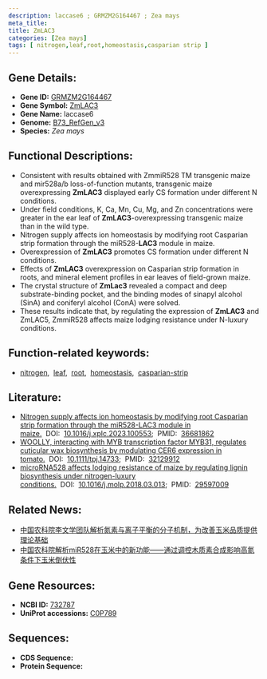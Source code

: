 ```yaml
---
description: laccase6 ; GRMZM2G164467 ; Zea mays
meta_title:
title: ZmLAC3
categories: [Zea mays]
tags: [ nitrogen,leaf,root,homeostasis,casparian strip ]
---
```


## Gene Details:
- **Gene ID:**	[GRMZM2G164467](https://www.maizegdb.org/gene_center/gene/GRMZM2G164467)
- **Gene Symbol:** <u>ZmLAC3</u>
- **Gene Name:** laccase6
- **Genome:** [B73_RefGen_v3](https://www.maizegdb.org/genome/assembly/B73_RefGen_v3)
- **Species:** *Zea mays*

## Functional Descriptions:
   - Consistent with results obtained with ZmmiR528 TM transgenic maize and mir528a/b loss-of-function mutants, transgenic maize overexpressing **ZmLAC3** displayed early CS formation under different N conditions.
   - Under field conditions, K, Ca, Mn, Cu, Mg, and Zn concentrations were greater in the ear leaf of **ZmLAC3**-overexpressing transgenic maize than in the wild type. 
   - Nitrogen supply affects ion homeostasis by modifying root Casparian strip formation through the miR528-**LAC3** module in maize.
   - Overexpression of **ZmLAC3** promotes CS formation under different N conditions.
   - Effects of **ZmLAC3** overexpression on Casparian strip formation in roots, and mineral element profiles in ear leaves of field-grown maize.
   - The crystal structure of **ZmLac3** revealed a compact and deep substrate-binding pocket, and the binding modes of sinapyl alcohol (SinA) and coniferyl alcohol (ConA) were solved.
   - These results indicate that, by regulating the expression of **ZmLAC3** and ZmLAC5, ZmmiR528 affects maize lodging resistance under N-luxury conditions.

## Function-related keywords:
- [nitrogen](/tags/nitrogen/),&nbsp;&nbsp;[leaf](/tags/leaf/),&nbsp;&nbsp;[root](/tags/root/),&nbsp;&nbsp;[homeostasis](/tags/homeostasis/),&nbsp;&nbsp;[casparian-strip](/tags/casparian-strip/)

## Literature:
   - [Nitrogen supply affects ion homeostasis by modifying root Casparian strip formation through the miR528-LAC3 module in maize.](https://doi.org/10.1016/j.xplc.2023.100553)&nbsp;&nbsp;DOI:&nbsp;&nbsp;[10.1016/j.xplc.2023.100553](https://doi.org/10.1016/j.xplc.2023.100553);&nbsp;&nbsp;PMID:&nbsp;&nbsp;[36681862](https://pubmed.ncbi.nlm.nih.gov/36681862/)
   - [WOOLLY, interacting with MYB transcription factor MYB31, regulates cuticular wax biosynthesis by modulating CER6 expression in tomato.](https://doi.org/10.1111/tpj.14733)&nbsp;&nbsp;DOI:&nbsp;&nbsp;[10.1111/tpj.14733](https://doi.org/10.1111/tpj.14733);&nbsp;&nbsp;PMID:&nbsp;&nbsp;[32129912](https://pubmed.ncbi.nlm.nih.gov/32129912/)
   - [microRNA528 affects lodging resistance of maize by regulating lignin biosynthesis under nitrogen-luxury conditions.](https://doi.org/10.1016/j.molp.2018.03.013)&nbsp;&nbsp;DOI:&nbsp;&nbsp;[10.1016/j.molp.2018.03.013](https://doi.org/10.1016/j.molp.2018.03.013);&nbsp;&nbsp;PMID:&nbsp;&nbsp;[29597009](https://pubmed.ncbi.nlm.nih.gov/29597009/)

## Related News:
   - [中国农科院李文学团队解析氮素与离子平衡的分子机制，为改善玉米品质提供理论基础](https://mp.weixin.qq.com/s?__biz=MzIyOTY2NDYyNQ==&mid=2247564085&idx=3&sn=79a8174d44ea09932b9dc19f77b5519c&chksm=e8bc892bdfcb003d3c9732fd11b5a68b06e264118594d7ed6e82419e1549534a2f20a5522fd8&scene=27#wechat_redirect)
   - [中国农科院解析miR528在玉米中的新功能——通过调控木质素合成影响高氮条件下玉米倒伏性](https://mp.weixin.qq.com/s?__biz=MzU3ODY3MDM0NA==&mid=2247488099&idx=1&sn=a92a1fefde538e7ceae73675b50af1d5&chksm=fd708804ca0701129334fb1328d8f7740eaa2ebcacb74c5d78999047295bfd7047f408b6961b&scene=27#wechat_redirect)

## Gene Resources:
- **NCBI ID:** [732787](https://www.ncbi.nlm.nih.gov/gene/?term=732787)
- **UniProt accessions:** [C0P789](https://www.uniprot.org/uniprotkb/C0P789/entry)

## Sequences:
- **CDS Sequence:**
- **Protein Sequence:**
